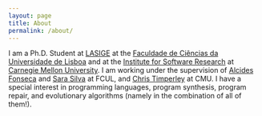 ```yaml
---
layout: page
title: About
permalink: /about/
---
```


I am a Ph.D. Student at [LASIGE](https://www.lasige.pt/) at the [Faculdade de Ciências da Universidade de Lisboa](https://ciencias.ulisboa.pt/) and at the [Institute for Software Research](https://www.isri.cmu.edu/) at [Carnegie Mellon University](https://www.cmu.edu/). I am working under the supervision of [Alcides Fonseca](https://wiki.alcidesfonseca.com/) and [Sara Silva](https://ciencias.ulisboa.pt/pt/perfil/sgsilva) at FCUL, and [Chris Timperley](http://www.christimperley.co.uk/) at CMU. I have a special interest in programming languages, program synthesis, program repair, and evolutionary algorithms (namely in the combination of all of them!). 
